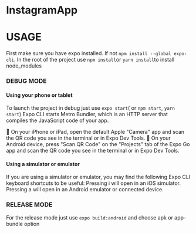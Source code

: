 # InstagramApp

# USAGE

First make sure you have expo installed.
If not `npm install --global expo-cli`.
In the root of the project use `npm install`or `yarn install`to install node_modules

### DEBUG MODE

#### Using your phone or tablet

To launch the project in debug just use `expo start`( or `npm start`, `yarn start`)
Expo CLI starts Metro Bundler, which is an HTTP server that compiles the JavaScript code of your app.

🍎 On your iPhone or iPad, open the default Apple "Camera" app and scan the QR code you see in the terminal or in Expo Dev Tools.
🤖 On your Android device, press "Scan QR Code" on the "Projects" tab of the Expo Go app and scan the QR code you see in the terminal or in Expo Dev Tools.

#### Using a simulator or emulator

If you are using a simulator or emulator, you may find the following Expo CLI keyboard shortcuts to be useful:
Pressing i will open in an iOS simulator.
Pressing a will open in an Android emulator or connected device.


### RELEASE MODE

For the release mode just use `expo build:android` and choose apk or app-bundle option 